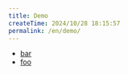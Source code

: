 ```yaml
---
title: Demo
createTime: 2024/10/28 18:15:57
permalink: /en/demo/
---
```


- [bar](./bar.md)
- [foo](./foo.md)

